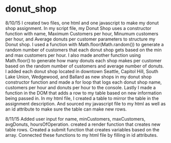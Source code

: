 # donut_shop
8/10/15
I created two files, one html and one javascript to make my donut shop assignment. In my script file, my Donut Shop uses a constructor function with name, Maximum Customers per hour, Minumum customers per hour, and Average donuts per customer parameters to structure my Donut shop. I used a function with Math.floor(Math.random()) to generate a random number of customers that each donut shop gets based on the min and max customers per hour. I also made another function using Math.floor() to generate how many donuts each shop makes per customer based on the random number of customers and average number of donuts. I added each donut shop located in downtown Seattle, Capitol Hill, South Lake Union, Wedgewood, and Ballard as new shops in my donut shop constructor function and made a for loop that logs each donut shop name, customers per hour and donuts per hour to the console. Lastly I made a function in the DOM that adds a row to my table based on new information being passed in. In my html file, I created a table to mirror the table in the assignment description. And sourced my javascript file to my html as well as an id attribute to make sure the table can make new rows.

8/11/15
Added user input for name, minCustomers, maxCustomers, avgDonuts, hoursOfOperation. created a render function that creates new table rows. Created a submit function that creates variables based on the array. Connected these functions to my html file by filling in id attributes.